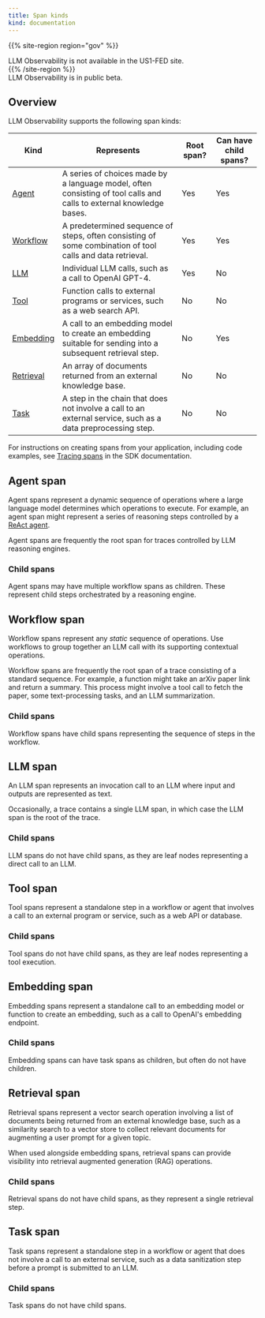 ```yaml
---
title: Span kinds
kind: documentation
---
```


{{% site-region region="gov" %}}
<div class="alert alert-warning">
LLM Observability is not available in the US1-FED site.
</div>
{{% /site-region %}}

<div class="alert alert-info">LLM Observability is in public beta.</a></div>

## Overview

LLM Observability supports the following span kinds:

| Kind      | Represents   | Root span?   | Can have child spans? |
|-----------|--------------|--------------|-------------|
| [Agent](#agent-span)     | A series of choices made by a language model, often consisting of tool calls and calls to external knowledge bases. | Yes | Yes  |
| [Workflow](#workflow-span)  | A predetermined sequence of steps, often consisting of some combination of tool calls and data retrieval. | Yes | Yes |
| [LLM](#llm-span)      | Individual LLM calls, such as a call to OpenAI GPT-4. | Yes | No |
| [Tool](#tool-span)      | Function calls to external programs or services, such as a web search API. | No | No |
| [Embedding](#embedding-span) | A call to an embedding model to create an embedding suitable for sending into a subsequent retrieval step. | No  | Yes |
| [Retrieval](#retrieval-span) | An array of documents returned from an external knowledge base. | No | No | 
| [Task](#task-span)      | A step in the chain that does not involve a call to an external service, such as a data preprocessing step. | No | No |

For instructions on creating spans from your application, including code examples, see [Tracing spans][2] in the SDK documentation.

## Agent span

Agent spans represent a dynamic sequence of operations where a large language model determines which operations to execute. For example, an agent span might represent a series of reasoning steps controlled by a [ReAct agent][1].

Agent spans are frequently the root span for traces controlled by LLM reasoning engines.

### Child spans

Agent spans may have multiple workflow spans as children. These represent child steps orchestrated by a reasoning engine.

## Workflow span

Workflow spans represent any *static* sequence of operations. Use workflows to group together an LLM call with its supporting contextual operations.

Workflow spans are frequently the root span of a trace consisting of a standard sequence. For example, a function might take an arXiv paper link and return a summary. This process might involve a tool call to fetch the paper, some text-processing tasks, and an LLM summarization.

### Child spans

Workflow spans have child spans representing the sequence of steps in the workflow.

## LLM span

An LLM span represents an invocation call to an LLM where input and outputs are represented as text.

Occasionally, a trace contains a single LLM span, in which case the LLM span is the root of the trace.

### Child spans

LLM spans do not have child spans, as they are leaf nodes representing a direct call to an LLM.

## Tool span

Tool spans represent a standalone step in a workflow or agent that involves a call to an external program or service, such as a web API or database.

### Child spans

Tool spans do not have child spans, as they are leaf nodes representing a tool execution.

## Embedding span

Embedding spans represent a standalone call to an embedding model or function to create an embedding, such as a call to OpenAI's embedding endpoint.

### Child spans

Embedding spans can have task spans as children, but often do not have children.

## Retrieval span

Retrieval spans represent a vector search operation involving a list of documents being returned from an external knowledge base, such as a similarity search to a vector store to collect relevant documents for augmenting a user prompt for a given topic.

When used alongside embedding spans, retrieval spans can provide visibility into retrieval augmented generation (RAG) operations.

### Child spans

Retrieval spans do not have child spans, as they represent a single retrieval step.

## Task span

Task spans represent a standalone step in a workflow or agent that does not involve a call to an external service, such as a data sanitization step before a prompt is submitted to an LLM.

### Child spans

Task spans do not have child spans.

[1]: https://react-lm.github.io/
[2]: /tracing/llm_observability/sdk/?tab=model#tracing-spans